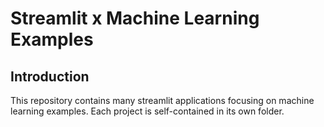 # Streamlit x Machine Learning Examples

## Introduction
This repository contains many streamlit applications focusing on machine learning examples. Each project is self-contained in its own folder.
